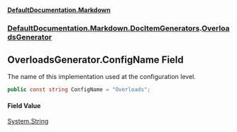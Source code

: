 #### [DefaultDocumentation\.Markdown](../../../../index.md 'index')
### [DefaultDocumentation\.Markdown\.DocItemGenerators](../../../../index.md#DefaultDocumentation.Markdown.DocItemGenerators 'DefaultDocumentation\.Markdown\.DocItemGenerators').[OverloadsGenerator](index.md 'DefaultDocumentation\.Markdown\.DocItemGenerators\.OverloadsGenerator')

## OverloadsGenerator\.ConfigName Field

The name of this implementation used at the configuration level\.

```csharp
public const string ConfigName = "Overloads";
```

#### Field Value
[System\.String](https://docs.microsoft.com/en-us/dotnet/api/System.String 'System\.String')